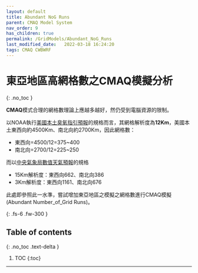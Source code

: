 ```yaml
---
layout: default
title: Abundant NoG Runs
parent: CMAQ Model System
nav_order: 9
has_children: true
permalink: /GridModels/Abundant_NoG_Runs
last_modified_date:   2022-03-18 16:24:20
tags: CMAQ CWBWRF
---
```


# 東亞地區高網格數之CMAQ模擬分析
{: .no_toc }

**CMAQ**模式合理的網格數理論上應越多越好，然仍受到電腦資源的限制。

以NOAA執行[美國本土臭氧指引預報](https://airquality.weather.gov/sectors/conusLoop.php#tabs)的規格而言，其網格解析度為**12Km**，美國本土東西向約4500Km、南北向約2700Km，因此網格數：
- 東西向=4500/12=375\~400
- 南北向=2700/12=225\~250

而以[中央氣象局數值天氣預報](https://conf.cwb.gov.tw/media/cwb_past_conferences/106/2017_ppt/A2/A2-26-中央氣象局區域模式2017年更新_陳依涵.pdf)的規格
- 15Km解析度：東西向662、南北向386
-  3Km解析度：東西向1161、南北向676

此處即參照此一水準，嘗試增加東亞地區之模擬之網格數進行CMAQ模擬(Abundant Number_of_Grid Runs)。

{: .fs-6 .fw-300 }

## Table of contents
{: .no_toc .text-delta }

1. TOC
{:toc}

---



